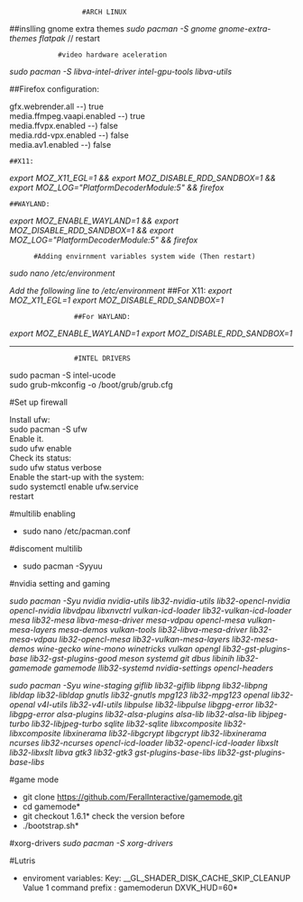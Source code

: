                       #ARCH LINUX 

##inslling gnome extra themes
*sudo pacman -S gnome  gnome-extra-themes flatpak* // restart

                #video hardware aceleration

*sudo pacman -S libva-intel-driver intel-gpu-tools libva-utils*

##Firefox configuration:
<dl>
<dt>gfx.webrender.all           --) true</dt>  
<dt>media.ffmpeg.vaapi.enabled  --) true</dt>
<dt>media.ffvpx.enabled         --) false</dt>
<dt>media.rdd-vpx.enabled       --) false</dt>
<dt>media.av1.enabled           --) false</dt>
</dl>

    ##X11:

*export MOZ_X11_EGL=1 && export MOZ_DISABLE_RDD_SANDBOX=1 && export MOZ_LOG="PlatformDecoderModule:5" && firefox*

    ##WAYLAND:
    
*export MOZ_ENABLE_WAYLAND=1 && export MOZ_DISABLE_RDD_SANDBOX=1 && export MOZ_LOG="PlatformDecoderModule:5" && firefox*



          #Adding envirnment variables system wide (Then restart)

*sudo nano /etc/environment*

*Add the following line to /etc/environment*
                     ##For X11:
*export MOZ_X11_EGL=1* 
*export MOZ_DISABLE_RDD_SANDBOX=1*


                    ##For WAYLAND:

*export MOZ_ENABLE_WAYLAND=1*
*export MOZ_DISABLE_RDD_SANDBOX=1*
_____________________________________________________________
                    #INTEL DRIVERS
<dl>                   
<dt>sudo pacman -S intel-ucode</dt>
<dt>sudo grub-mkconfig -o /boot/grub/grub.cfg</dt>
</dl>

#Set up firewall
<dl>
<dt>Install ufw:</dt>
<dt>sudo pacman -S ufw</dt>

<dt>Enable it.</dt>
<dt>sudo ufw enable </dt>

<dt>Check its status:</dt>
<dt>sudo ufw status verbose</dt>

<dt>Enable the start-up with the system:</dt>
<dt>sudo systemctl enable ufw.service</dt>
<dt> restart</dt>
</dl>

#multilib enabling

-   sudo nano /etc/pacman.conf 

#discoment multilib

- sudo pacman -Syyuu


#nvidia setting and gaming

*sudo pacman -Syu nvidia nvidia-utils lib32-nvidia-utils lib32-opencl-nvidia opencl-nvidia libvdpau libxnvctrl vulkan-icd-loader lib32-vulkan-icd-loader mesa lib32-mesa
libva-mesa-driver mesa-vdpau opencl-mesa vulkan-mesa-layers mesa-demos
vulkan-tools lib32-libva-mesa-driver lib32-mesa-vdpau lib32-opencl-mesa
lib32-vulkan-mesa-layers lib32-mesa-demos wine-gecko wine-mono winetricks vulkan opengl lib32-gst-plugins-base lib32-gst-plugins-good meson systemd git dbus libinih
lib32-gamemode gamemode llib32-systemd   nvidia-settings opencl-headers*

*sudo pacman -Syu wine-staging giflib lib32-giflib libpng lib32-libpng libldap
lib32-libldap gnutls lib32-gnutls mpg123 lib32-mpg123 openal lib32-openal v4l-utils
lib32-v4l-utils libpulse lib32-libpulse libgpg-error lib32-libgpg-error alsa-plugins
lib32-alsa-plugins alsa-lib lib32-alsa-lib libjpeg-turbo lib32-libjpeg-turbo
sqlite lib32-sqlite libxcomposite lib32-libxcomposite libxinerama lib32-libgcrypt
libgcrypt lib32-libxinerama ncurses lib32-ncurses opencl-icd-loader
lib32-opencl-icd-loader libxslt lib32-libxslt libva  gtk3 lib32-gtk3
gst-plugins-base-libs lib32-gst-plugins-base-libs*

#game mode
-	git clone https://github.com/FeralInteractive/gamemode.git
-	cd gamemode*
-	git checkout 1.6.1* check the version before
-	./bootstrap.sh*


#xorg-drivers
*sudo pacman -S xorg-drivers*

#Lutris
* enviroment variables:
Key:
__GL_SHADER_DISK_CACHE_SKIP_CLEANUP
Value
1
 command prefix :
gamemoderun DXVK_HUD=60*
